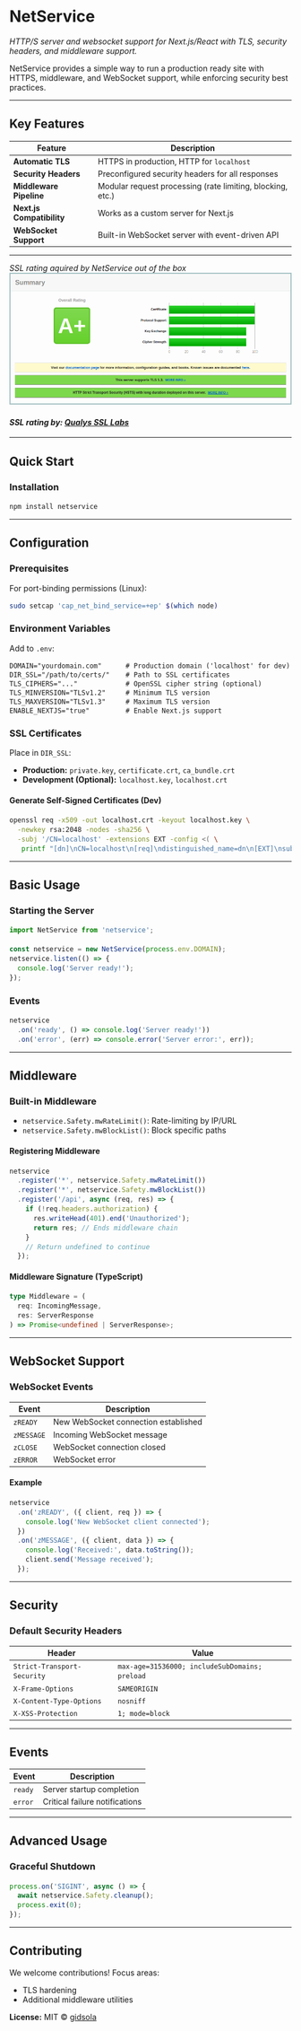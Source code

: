 # NetService
*HTTP/S server and websocket support for Next.js/React with TLS, security headers, and middleware support.*  

NetService provides a simple way to run a production ready site with HTTPS, middleware, and WebSocket support, while enforcing security best practices. 

---

## Key Features

| Feature                     | Description                                                                 |
|-----------------------------|-----------------------------------------------------------------------------|
| **Automatic TLS**           | HTTPS in production, HTTP for `localhost`                                  |
| **Security Headers**        | Preconfigured security headers for all responses                           |
| **Middleware Pipeline**     | Modular request processing (rate limiting, blocking, etc.)                 |
| **Next.js Compatibility**   | Works as a custom server for Next.js                                        |
| **WebSocket Support**       | Built-in WebSocket server with event-driven API                            |

---  

*SSL rating aquired by NetService out of the box*  
![NetService Architecture Diagram](out_of_box_ssl.png)  
#### *SSL rating by: [Qualys SSL Labs](https://www.ssllabs.com/index.html)*  

---

## Quick Start

### Installation
```bash
npm install netservice
```

---

## Configuration

### Prerequisites
For port-binding permissions (Linux):
```bash
sudo setcap 'cap_net_bind_service=+ep' $(which node)
```

### Environment Variables
Add to `.env`:
```env
DOMAIN="yourdomain.com"      # Production domain ('localhost' for dev)
DIR_SSL="/path/to/certs/"    # Path to SSL certificates
TLS_CIPHERS="..."            # OpenSSL cipher string (optional)
TLS_MINVERSION="TLSv1.2"     # Minimum TLS version
TLS_MAXVERSION="TLSv1.3"     # Maximum TLS version
ENABLE_NEXTJS="true"         # Enable Next.js support
```

### SSL Certificates
Place in `DIR_SSL`:
- **Production:** `private.key`, `certificate.crt`, `ca_bundle.crt`
- **Development (Optional):** `localhost.key`, `localhost.crt`

#### Generate Self-Signed Certificates (Dev)
```bash
openssl req -x509 -out localhost.crt -keyout localhost.key \
  -newkey rsa:2048 -nodes -sha256 \
  -subj '/CN=localhost' -extensions EXT -config <( \
   printf "[dn]\nCN=localhost\n[req]\ndistinguished_name=dn\n[EXT]\nsubjectAltName=DNS:localhost\nkeyUsage=digitalSignature\nextendedKeyUsage=serverAuth")
```

---

## Basic Usage

### Starting the Server
```javascript
import NetService from 'netservice';

const netservice = new NetService(process.env.DOMAIN);
netservice.listen(() => {
  console.log('Server ready!');
});
```

### Events
```javascript
netservice
  .on('ready', () => console.log('Server ready!'))
  .on('error', (err) => console.error('Server error:', err));
```

---

## Middleware

### Built-in Middleware
- `netservice.Safety.mwRateLimit()`: Rate-limiting by IP/URL
- `netservice.Safety.mwBlockList()`: Block specific paths

#### Registering Middleware
```javascript
netservice
  .register('*', netservice.Safety.mwRateLimit())
  .register('*', netservice.Safety.mwBlockList())
  .register('/api', async (req, res) => {
    if (!req.headers.authorization) {
      res.writeHead(401).end('Unauthorized');
      return res; // Ends middleware chain
    }
    // Return undefined to continue
  });
```

#### Middleware Signature (TypeScript)
```typescript
type Middleware = (
  req: IncomingMessage,
  res: ServerResponse
) => Promise<undefined | ServerResponse>;
```

---

## WebSocket Support

### WebSocket Events
| Event       | Description                          |
|-------------|--------------------------------------|
| `zREADY`    | New WebSocket connection established |
| `zMESSAGE`  | Incoming WebSocket message           |
| `zCLOSE`    | WebSocket connection closed          |
| `zERROR`    | WebSocket error                      |

#### Example
```javascript
netservice
  .on('zREADY', ({ client, req }) => {
    console.log('New WebSocket client connected');
  })
  .on('zMESSAGE', ({ client, data }) => {
    console.log('Received:', data.toString());
    client.send('Message received');
  });
```

---

## Security

### Default Security Headers
| Header                     | Value                                                                 |
|----------------------------|-----------------------------------------------------------------------|
| `Strict-Transport-Security`| `max-age=31536000; includeSubDomains; preload`                        |
| `X-Frame-Options`          | `SAMEORIGIN`                                                          |
| `X-Content-Type-Options`   | `nosniff`                                                             |
| `X-XSS-Protection`         | `1; mode=block`                                                       |

---

## Events

| Event   | Description                          |
|---------|--------------------------------------|
| `ready` | Server startup completion            |
| `error` | Critical failure notifications       |

---

## Advanced Usage

### Graceful Shutdown
```javascript
process.on('SIGINT', async () => {
  await netservice.Safety.cleanup();
  process.exit(0);
});
```

---

## Contributing

We welcome contributions! Focus areas:
- TLS hardening
- Additional middleware utilities

**License:** MIT © [gidsola](https://github.com/gidsola)

